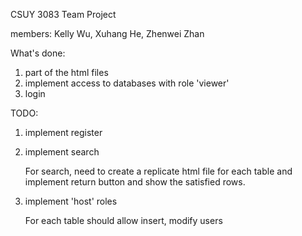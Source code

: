 CSUY 3083 Team Project

members: Kelly Wu, Xuhang He, Zhenwei Zhan

What's done: 

1. part of the html files 
2. implement access to databases with role 'viewer'
3. login 

TODO:
1. implement register
2. implement search

	For search, need to create a replicate html file for each table and implement return button and show the satisfied rows.

4. implement 'host' roles

	For each table should allow insert, modify users

